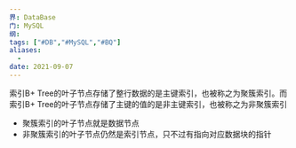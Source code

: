 ```yaml
---
界: DataBase
门: MySQL
纲: 
tags: ["#DB","#MySQL","#BQ"]
aliases:
  - 
date: 2021-09-07
---
```


索引B+ Tree的叶子节点存储了整行数据的是主键索引，也被称之为聚簇索引。而索引B+ Tree的叶子节点存储了主键的值的是非主键索引，也被称之为非聚簇索引

-   聚簇索引的叶子节点就是数据节点
-   非聚簇索引的叶子节点仍然是索引节点，只不过有指向对应数据块的指针